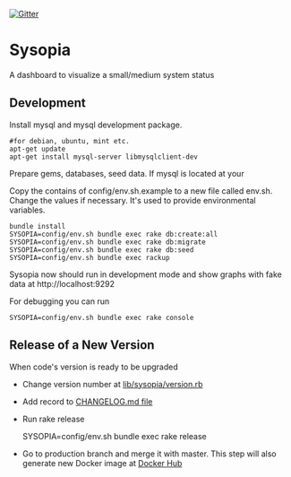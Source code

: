 [![Gitter][1]][2]

Sysopia
=======
A dashboard to visualize a small/medium system status

Development
-----------
Install mysql and mysql development package.

    #for debian, ubuntu, mint etc.
    apt-get update
    apt-get install mysql-server libmysqlclient-dev

Prepare gems, databases, seed data. If mysql is located at your

Copy the contains of config/env.sh.example to a new file called env.sh. Change the values if necessary. It's used to provide environmental variables.

    bundle install
    SYSOPIA=config/env.sh bundle exec rake db:create:all
    SYSOPIA=config/env.sh bundle exec rake db:migrate
    SYSOPIA=config/env.sh bundle exec rake db:seed
    SYSOPIA=config/env.sh bundle exec rackup

Sysopia now should run in development mode and show graphs with fake data at
http://localhost:9292

For debugging you can run

    SYSOPIA=config/env.sh bundle exec rake console

Release of a New Version
------------------------

When code's version is ready to be upgraded

* Change version number at [lib/sysopia/version.rb][3]

* Add record to [CHANGELOG.md file][4]

* Run rake release

    SYSOPIA=config/env.sh bundle exec rake release

* Go to production branch and merge it with master. This step will also
  generate new Docker image at [Docker Hub][5]

[1]: https://badges.gitter.im/Join%20Chat.svg
[2]: https://gitter.im/EOL/sysopia?utm_source=badge&utm_medium=badge&utm_campaign=pr-badge
[3]: https://raw.githubusercontent.com/EOL/sysopia/master/lib/sysopia/version.rb
[4]: https://raw.githubusercontent.com/EOL/sysopia/master/CHANGELOG.md
[5]: https://registry.hub.docker.com/u/encoflife/sysopia/
